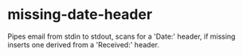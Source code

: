 missing-date-header
===================

Pipes email from stdin to stdout, scans for a 'Date:' header, if missing inserts one derived from a 'Received:' header. 
